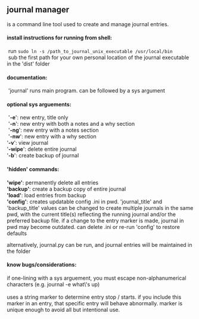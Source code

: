 ## journal manager <br />
is a command line tool used to create and manage journal entries.

#### install instructions for running from shell:
 run `sudo ln -s /path_to_journal_unix_executable /usr/local/bin`
<br /> sub the first path for your own personal location of the journal executable in the 'dist' folder<br />

#### documentation:
 'journal' runs main program. can be followed by a sys argument

#### optional sys arguements:
 '**-e**': new entry, title only <br /> '**-n**': new entry with both a notes and a why section <br /> '**-ng**': new entry with a notes section <br /> '**-nw**': new entry with a why section <br />
'**-v**': view journal <br />
'**-wipe**': delete entire journal <br />
'**-b**': create backup of journal

#### 'hidden' commands:

**'wipe'**: permanently delete all entries<br />
**'backup'**: create a backup copy of entire journal<br />
**'load'**: load entries from backup<br />
**'config'**: creates updatable config .ini in pwd. 'journal_title' and 'backup_title' values can be changed to create multiple journals in the same pwd, with the current title(s) reflecting the running journal and/or the preferred backup file. if a change to the entry marker is made, journal in pwd may become outdated. can delete .ini or re-run 'config' to restore defaults<br />

alternatively, journal.py can be run, and journal entries will be maintained in the folder

#### know bugs/considerations:

if one-lining with a sys arguement, you must escape non-alphanumerical characters (e.g. journal -e what\\'s up)
<br />
<br />
uses a string marker to determine entry stop / starts. if you include this marker in an entry, that specific entry will behave abnormally. marker is unique enough to avoid all but intentional use.